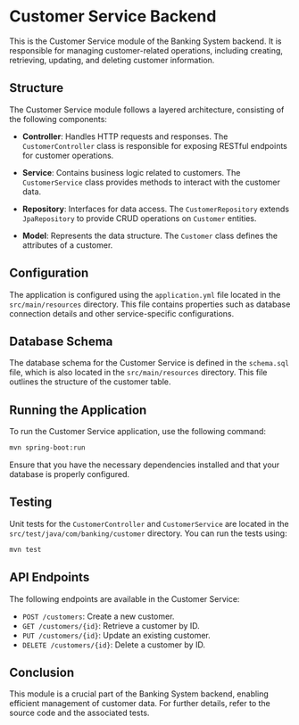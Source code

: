 # Customer Service Backend

This is the Customer Service module of the Banking System backend. It is responsible for managing customer-related operations, including creating, retrieving, updating, and deleting customer information.

## Structure

The Customer Service module follows a layered architecture, consisting of the following components:

- **Controller**: Handles HTTP requests and responses. The `CustomerController` class is responsible for exposing RESTful endpoints for customer operations.
  
- **Service**: Contains business logic related to customers. The `CustomerService` class provides methods to interact with the customer data.

- **Repository**: Interfaces for data access. The `CustomerRepository` extends `JpaRepository` to provide CRUD operations on `Customer` entities.

- **Model**: Represents the data structure. The `Customer` class defines the attributes of a customer.

## Configuration

The application is configured using the `application.yml` file located in the `src/main/resources` directory. This file contains properties such as database connection details and other service-specific configurations.

## Database Schema

The database schema for the Customer Service is defined in the `schema.sql` file, which is also located in the `src/main/resources` directory. This file outlines the structure of the customer table.

## Running the Application

To run the Customer Service application, use the following command:

```bash
mvn spring-boot:run
```

Ensure that you have the necessary dependencies installed and that your database is properly configured.

## Testing

Unit tests for the `CustomerController` and `CustomerService` are located in the `src/test/java/com/banking/customer` directory. You can run the tests using:

```bash
mvn test
```

## API Endpoints

The following endpoints are available in the Customer Service:

- `POST /customers`: Create a new customer.
- `GET /customers/{id}`: Retrieve a customer by ID.
- `PUT /customers/{id}`: Update an existing customer.
- `DELETE /customers/{id}`: Delete a customer by ID.

## Conclusion

This module is a crucial part of the Banking System backend, enabling efficient management of customer data. For further details, refer to the source code and the associated tests.